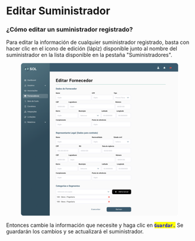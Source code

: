 # Editar Suministrador

### ¿Cómo editar un suministrador registrado?

Para editar la información de cualquier suministrador registrado, basta con hacer clic en el icono de edición (lápiz) disponible junto al nombre del suministrador en la lista disponible en la pestaña "Suministradores".

<figure><img src="../../../.gitbook/assets/Editar novo fornecedor.png" alt=""><figcaption></figcaption></figure>

Entonces cambie la información que necesite y haga clic en <mark style="color:blue;">**`Guardar.`**</mark> Se guardarán los cambios y se actualizará el suministrador.
